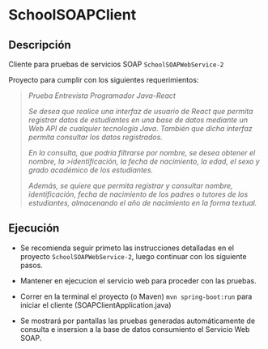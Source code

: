 # SchoolSOAPClient

## Descripción


Cliente para pruebas de servicios SOAP `SchoolSOAPWebService-2`

Proyecto para cumplir con los siguientes requerimientos:

 ><cite>Prueba Entrevista Programador Java-React</cite>
 >
><cite>Se desea que realice una interfaz de usuario de React que permita registrar datos de estudiantes en una base de datos mediante un Web API de cualquier tecnología Java. También que dicha interfaz permita consultar los datos registrados. </cite>
>
><cite>En la consulta, que podría filtrarse por nombre, se desea obtener el nombre, la >identificación, la fecha de nacimiento, la edad, el sexo y grado académico de los estudiantes.</cite>
>
><cite>Además, se quiere que permita registrar y consultar nombre, identificación, fecha de nacimiento de los padres o tutores de los estudiantes, almacenando el año de nacimiento en la forma textual.</cite>


## Ejecución

- Se recomienda seguir primeto las instrucciones detalladas en el proyecto `SchoolSOAPWebService-2`, luego continuar con los siguiente pasos.
- Mantener en ejecucion el servicio web para proceder con las pruebas.
- Correr en la terminal el proyecto (o Maven) `mvn spring-boot:run` para iniciar el cliente (SOAPClientApplication.java)

- Se mostrará por pantallas las pruebas generadas automáticamente de consulta e insersion a la base de datos consumiento el Servicio Web SOAP.
